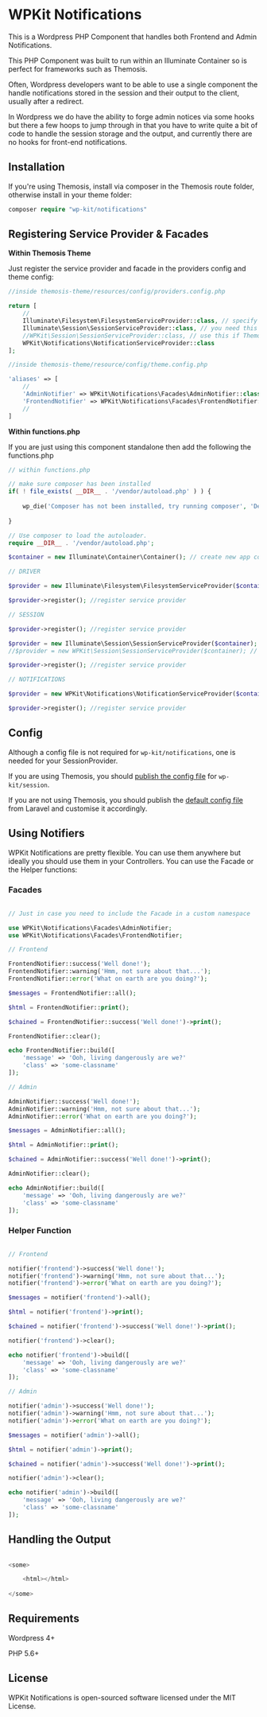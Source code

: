 # WPKit Notifications

This is a Wordpress PHP Component that handles both Frontend and Admin Notifications.

This PHP Component was built to run within an Illuminate Container so is perfect for frameworks such as Themosis.

Often, Wordpress developers want to be able to use a single component the handle notifications stored in the session and their output to the client, usually after a redirect. 

In Wordpress we do have the ability to forge admin notices via some hooks but there a few hoops to jump through in that you have to write quite a bit of code to handle the session storage and the output, and currently there are no hooks for front-end notifications.

## Installation

If you're using Themosis, install via composer in the Themosis route folder, otherwise install in your theme folder:

```php
composer require "wp-kit/notifications"
```

## Registering Service Provider & Facades

**Within Themosis Theme**

Just register the service provider and facade in the providers config and theme config:

```php
//inside themosis-theme/resources/config/providers.config.php

return [
    //
    Illuminate\Filesystem\FilesystemServiceProvider::class, // specify the driver provider
    Illuminate\Session\SessionServiceProvider::class, // you need this too, if Non-Themosis
    //WPKit\Session\SessionServiceProvider::class, // use this if Themosis
    WPKit\Notifications\NotificationServiceProvider::class
];
```

```php
//inside themosis-theme/resource/config/theme.config.php

'aliases' => [
    //
    'AdminNotifier' => WPKit\Notifications\Facades\AdminNotifier::class,
    'FrontendNotifier' => WPKit\Notifications\Facades\FrontendNotifier::class
    //
]
```

**Within functions.php**

If you are just using this component standalone then add the following the functions.php

```php
// within functions.php

// make sure composer has been installed
if( ! file_exists( __DIR__ . '/vendor/autoload.php' ) ) {
	
	wp_die('Composer has not been installed, try running composer', 'Dependancy Error');
	
}

// Use composer to load the autoloader.
require __DIR__ . '/vendor/autoload.php';

$container = new Illuminate\Container\Container(); // create new app container

// DRIVER

$provider = new Illuminate\Filesystem\FilesystemServiceProvider($container); // inject into service provider

$provider->register(); //register service provider

// SESSION

$provider->register(); //register service provider

$provider = new Illuminate\Session\SessionServiceProvider($container); // Non-Themosis
//$provider = new WPKit\Session\SessionServiceProvider($container); // Themosis

$provider->register(); //register service provider

// NOTIFICATIONS

$provider = new WPKit\Notifications\NotificationServiceProvider($container); // inject into service provider

$provider->register(); //register service provider
```
## Config

Although a config file is not required for ```wp-kit/notifications```, one is needed for your SessionProvider.

If you are using Themosis, you should [publish the config file](https://github.com/wp-kit/session#config) for ```wp-kit/session```.

If you are not using Themosis, you should publish the [default config file](https://github.com/laravel/laravel/blob/master/config/session.php) from Laravel and customise it accordingly. 

## Using Notifiers

WPKit Notifications are pretty flexible. You can use them anywhere but ideally you should use them in your Controllers. You can use the Facade or the Helper functions:

### Facades

```php

// Just in case you need to include the Facade in a custom namespace

use WPKit\Notifications\Facades\AdminNotifier;
use WPKit\Notifications\Facades\FrontendNotifier;

// Frontend

FrontendNotifier::success('Well done!');
FrontendNotifier::warning('Hmm, not sure about that...');
FrontendNotifier::error('What on earth are you doing?');

$messages = FrontendNotifier::all();

$html = FrontendNotifier::print();

$chained = FrontendNotifier::success('Well done!')->print();

FrontendNotifier::clear();

echo FrontendNotifier::build([
	'message' => 'Ooh, living dangerously are we?'
	'class' => 'some-classname'
]);

// Admin

AdminNotifier::success('Well done!');
AdminNotifier::warning('Hmm, not sure about that...');
AdminNotifier::error('What on earth are you doing?');

$messages = AdminNotifier::all();

$html = AdminNotifier::print();

$chained = AdminNotifier::success('Well done!')->print();

AdminNotifier::clear();

echo AdminNotifier::build([
	'message' => 'Ooh, living dangerously are we?'
	'class' => 'some-classname'
]);
```

### Helper Function

```php

// Frontend

notifier('frontend')->success('Well done!');
notifier('frontend')->warning('Hmm, not sure about that...');
notifier('frontend')->error('What on earth are you doing?');

$messages = notifier('frontend')->all();

$html = notifier('frontend')->print();

$chained = notifier('frontend')->success('Well done!')->print();

notifier('frontend')->clear();

echo notifier('frontend')->build([
	'message' => 'Ooh, living dangerously are we?'
	'class' => 'some-classname'
]);

// Admin

notifier('admin')->success('Well done!');
notifier('admin')->warning('Hmm, not sure about that...');
notifier('admin')->error('What on earth are you doing?');

$messages = notifier('admin')->all();

$html = notifier('admin')->print();

$chained = notifier('admin')->success('Well done!')->print();

notifier('admin')->clear();

echo notifier('admin')->build([
	'message' => 'Ooh, living dangerously are we?'
	'class' => 'some-classname'
]);
```

## Handling the Output

```php

<some>

	<html></html>
	
</some>


```

## Requirements

Wordpress 4+

PHP 5.6+

## License

WPKit Notifications is open-sourced software licensed under the MIT License.
